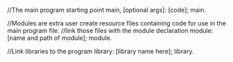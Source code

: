 //The main program starting point
main, [optional args]:
  [code];
main.

//Modules are extra user create resource files containing code for use in the main program file.
//link those files with the module declaration
module:
  [name and path of module];
module.

//Link libraries to the program
library:
  [library name here];
library.
